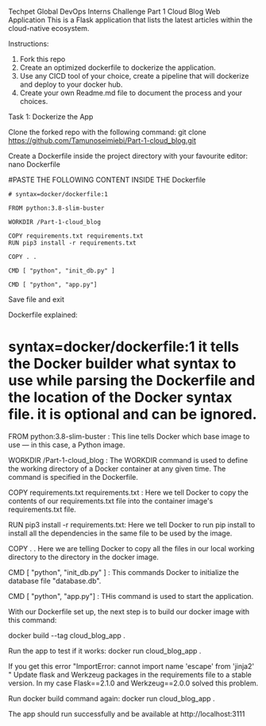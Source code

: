 Techpet Global DevOps Interns Challenge Part 1
Cloud Blog Web Application
This is a Flask application that lists the latest articles within the cloud-native ecosystem.

Instructions:

1. Fork this repo
2. Create an optimized dockerfile to dockerize the application.
3. Use any CICD tool of your choice, create a pipeline that will dockerize and deploy to your docker hub.
4. Create your own Readme.md file to document the process and your choices.

Task 1: Dockerize the App

Clone the forked repo with the following command:
 git clone https://github.com/Tamunoseimiebi/Part-1-cloud_blog.git
	
Create a Dockerfile inside the project directory with your favourite editor:
 nano Dockerfile
		
#PASTE THE FOLLOWING CONTENT INSIDE THE Dockerfile	

	# syntax=docker/dockerfile:1

	FROM python:3.8-slim-buster

	WORKDIR /Part-1-cloud_blog

	COPY requirements.txt requirements.txt
	RUN pip3 install -r requirements.txt

	COPY . .

	CMD [ "python", "init_db.py" ]

	CMD [ "python", "app.py"]
	
	
Save file and exit

Dockerfile explained:
# syntax=docker/dockerfile:1 it tells the Docker builder what syntax to use while parsing the Dockerfile and the location of the Docker syntax file. it is optional and can be ignored.

FROM python:3.8-slim-buster : This line tells Docker which base image to use — in this case, a Python image. 

WORKDIR /Part-1-cloud_blog : The WORKDIR command is used to define the working directory of a Docker container at any given time. The command is specified in the Dockerfile.

COPY requirements.txt requirements.txt : Here we tell Docker to copy the contents of our requirements.txt file into the container image's requirements.txt file. 

RUN pip3 install -r requirements.txt: Here we tell Docker to run pip install to install all the dependencies in the same file to be used by the image.

COPY . .   Here we are telling Docker to copy all the  files in our local working directory to the directory in the docker image.

CMD [ "python", "init_db.py" ] : This commands Docker to initialize the database file "database.db".

CMD [ "python", "app.py"] : THis command is used to start the application.


With our Dockerfile set up, the next step is to build our docker image with this command:

 docker build --tag cloud_blog_app .

Run the app to test if it works:
 docker run cloud_blog_app .

If you get this error "ImportError: cannot import name 'escape' from 'jinja2' " Update flask and Werkzeug packages in the requirements file to a stable version. In my case  Flask==2.1.0 and Werkzeug==2.0.0 solved this problem.

Run docker build command again:  docker run cloud_blog_app .

The app should run successfully and be available at http://localhost:3111
	


